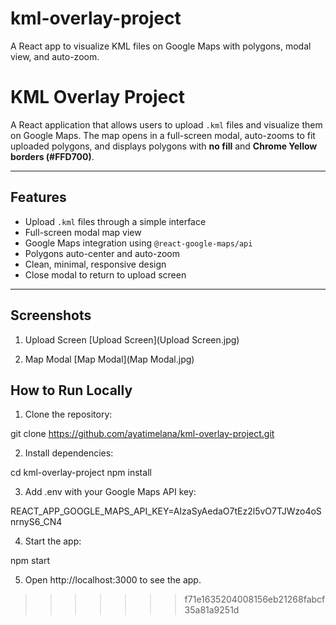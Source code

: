 # kml-overlay-project
A React app to visualize KML files on Google Maps with polygons, modal view, and auto-zoom.

# KML Overlay Project

A React application that allows users to upload `.kml` files and visualize them on Google Maps. The map opens in a full-screen modal, auto-zooms to fit uploaded polygons, and displays polygons with **no fill** and **Chrome Yellow borders (#FFD700)**.

---

## Features

- Upload `.kml` files through a simple interface
- Full-screen modal map view
- Google Maps integration using `@react-google-maps/api`
- Polygons auto-center and auto-zoom
- Clean, minimal, responsive design
- Close modal to return to upload screen

---

## Screenshots

1. Upload Screen
[Upload Screen](Upload Screen.jpg)

2. Map Modal
[Map Modal](Map Modal.jpg)

## How to Run Locally

1. Clone the repository:

git clone https://github.com/ayatimelana/kml-overlay-project.git

2. Install dependencies:

cd kml-overlay-project
npm install

3. Add .env with your Google Maps API key:

REACT_APP_GOOGLE_MAPS_API_KEY=AIzaSyAedaO7tEz2l5vO7TJWzo4oSnrnyS6_CN4

4. Start the app:

npm start

5. Open http://localhost:3000 to see the app.
>>>>>>> f71e1635204008156eb21268fabcf35a81a9251d
